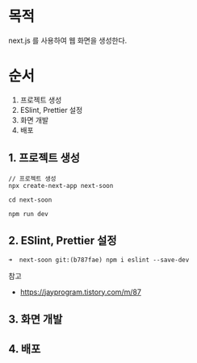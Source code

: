 # 목적

next.js 를 사용하여 웹 화면을 생성한다.

# 순서

1. 프로젝트 생성
2. ESlint, Prettier 설정
3. 화면 개발
4. 배포

## 1. 프로젝트 생성

```
// 프로젝트 생성
npx create-next-app next-soon

cd next-soon

npm run dev
```

## 2. ESlint, Prettier 설정

```
➜  next-soon git:(b787fae) npm i eslint --save-dev
```

참고

- https://jayprogram.tistory.com/m/87

## 3. 화면 개발

## 4. 배포
